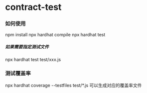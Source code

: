 # contract-test
### 如何使用
npm install
npx hardhat compile
npx hardhat test
##### 如果需要指定测试文件
npx hardhat test test/xxx.js

### 测试覆盖率
npx hardhat coverage --testfiles test/*.js
可以生成对应的覆盖率文件
